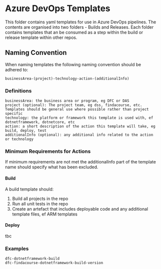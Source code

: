 # Azure DevOps Templates
This folder contains yaml templates for use in Azure DevOps pipelines.  The contents are organised into two folders - Builds and Releases.  Each folder contains templates that an be consumed as a step within the build or release template within other repos.

## Naming Convention
When naming templates the following naming convention should be adhered to:

    businessArea-(project)-technology-action-(additionalInfo)

### Definitions
    businessArea: the business area or program, eg DFC or DAS
    project (optional): The project team, eg dss, findacourse, etc.  Templates should be general use where possible rather than project specific
    technology: the platform or framework this template is used with, ef dotnetframework, dotnetcore, etc
    action: a short description of the action this template will take, eg build, deploy, test
    additionalInfo (optional): any additional info related to the action or technology

### Minimum Requirements for Actions

If minimum requirements are not met the additionalInfo part of the template name should specify what has been excluded.

#### Build
A build template should:
1. Build all projects in the repo
2. Run all unit tests in the repo
3. Create an artefact that includes deployable code and any additional template files, ef ARM templates

#### Deploy
tbc

### Examples
    dfc-dotnetframework-build
    dfc-findacourse-dotnetframework-build-version